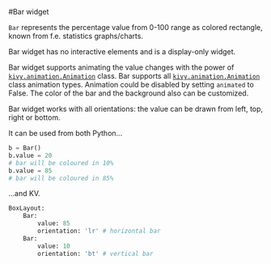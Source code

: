 #Bar widget

`Bar` represents the percentage value from 0-100 range
as colored rectangle, known from f.e. statistics graphs/charts.

Bar widget has no interactive elements and is a display-only widget.

Bar widget supports animating the value changes
with the power of [`kivy.animation.Animation`](https://kivy.org/docs/api-kivy.animation.html) class. Bar supports all [`kivy.animation.Animation`](https://kivy.org/docs/api-kivy.animation.html) class animation types. Animation could be disabled by setting `animated` to False. The color of the bar and the background also can be customized.

Bar widget works with all orientations: the value can be drawn
from left, top, right or bottom.

It can be used from both Python...

```python
b = Bar()
b.value = 20
# bar will be coloured in 10%
b.value = 85
# bar will be coloured in 85%
```

...and KV.

```python
BoxLayout:
    Bar:
        value: 85
        orientation: 'lr' # horizontal bar
    Bar:
        value: 10
        orientation: 'bt' # vertical bar
```
